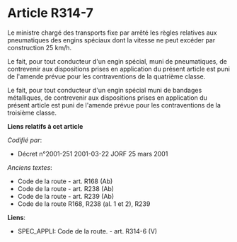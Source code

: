 # Article R314-7

Le ministre chargé des transports fixe par arrêté les règles relatives aux pneumatiques des engins spéciaux dont la vitesse
ne peut excéder par construction 25 km/h.

Le fait, pour tout conducteur d'un engin spécial, muni de pneumatiques, de contrevenir aux dispositions prises en application
du présent article est puni de l'amende prévue pour les contraventions de la quatrième classe.

Le fait, pour tout conducteur d'un engin spécial muni de bandages métalliques, de contrevenir aux dispositions prises en
application du présent article est puni de l'amende prévue pour les contraventions de la troisième classe.

**Liens relatifs à cet article**

_Codifié par_:

  - Décret n°2001-251 2001-03-22 JORF 25 mars 2001

_Anciens textes_:

  - Code de la route - art. R168 (Ab)
  - Code de la route - art. R238 (Ab)
  - Code de la route - art. R239 (Ab)
  - Code de la route R168, R238 (al. 1 et 2), R239

**Liens**:

  - SPEC_APPLI: Code de la route. - art. R314-6 (V)
